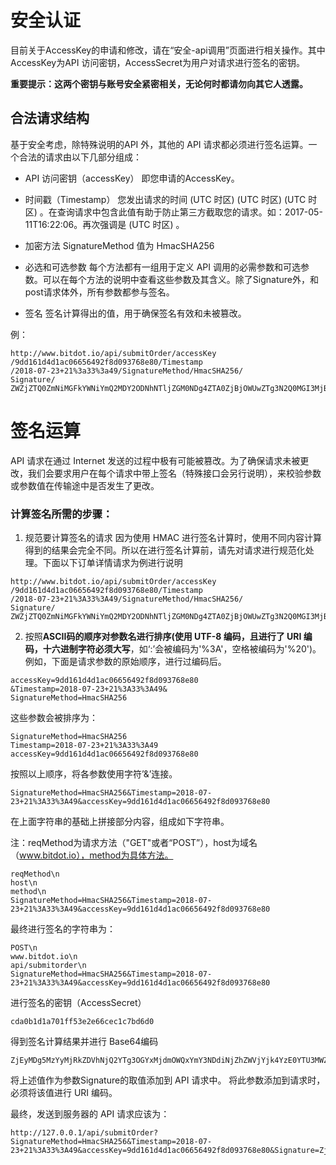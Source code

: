 # 安全认证
目前关于AccessKey的申请和修改，请在“安全-api调用”页面进行相关操作。其中AccessKey为API 访问密钥，AccessSecret为用户对请求进行签名的密钥。

**重要提示：这两个密钥与账号安全紧密相关，无论何时都请勿向其它人透露。**

## 合法请求结构
基于安全考虑，除特殊说明的API 外，其他的 API 请求都必须进行签名运算。一个合法的请求由以下几部分组成：

* API 访问密钥（accessKey） 即您申请的AccessKey。

* 时间戳（Timestamp） 您发出请求的时间 (UTC 时区) (UTC 时区) (UTC 时区) 。在查询请求中包含此值有助于防止第三方截取您的请求。如：2017-05-11T16:22:06。再次强调是 (UTC 时区) 。

* 加密方法 SignatureMethod 值为 HmacSHA256

* 必选和可选参数 每个方法都有一组用于定义 API 调用的必需参数和可选参数。可以在每个方法的说明中查看这些参数及其含义。除了Signature外，和post请求体外，所有参数都参与签名。

* 签名 签名计算得出的值，用于确保签名有效和未被篡改。


例：
```
http://www.bitdot.io/api/submitOrder/accessKey
/9dd161d4d1ac06656492f8d093768e80/Timestamp
/2018-07-23+21%3a33%3a49/SignatureMethod/HmacSHA256/
Signature/
ZWZjZTQ0ZmNiMGFkYWNiYmQ2MDY2ODNhNTljZGM0NDg4ZTA0ZjBjOWUwZTg3N2Q0MGI3MjBmMzEyN2U0ZjQyYg==
```
# 签名运算
API 请求在通过 Internet 发送的过程中极有可能被篡改。为了确保请求未被更改，我们会要求用户在每个请求中带上签名（特殊接口会另行说明），来校验参数或参数值在传输途中是否发生了更改。

### 计算签名所需的步骤：

1. 规范要计算签名的请求
因为使用 HMAC 进行签名计算时，使用不同内容计算得到的结果会完全不同。所以在进行签名计算前，请先对请求进行规范化处理。下面以下订单详情请求为例进行说明

```
http://www.bitdot.io/api/submitOrder/accessKey
/9dd161d4d1ac06656492f8d093768e80/Timestamp
/2018-07-23+21%3A33%3A49/SignatureMethod/HmacSHA256/
Signature/
ZWZjZTQ0ZmNiMGFkYWNiYmQ2MDY2ODNhNTljZGM0NDg4ZTA0ZjBjOWUwZTg3N2Q0MGI3MjBmMzEyN2U0ZjQyYg==
```
2. 按照**ASCII码的顺序对参数名进行排序(使用 UTF-8 编码，且进行了 URI 编码，十六进制字符必须大写**，如‘:’会被编码为'%3A'，空格被编码为'%20')。
例如，下面是请求参数的原始顺序，进行过编码后。
```
accessKey=9dd161d4d1ac06656492f8d093768e80
&Timestamp=2018-07-23+21%3A33%3A49&
SignatureMethod=HmacSHA256
```

这些参数会被排序为：
```
SignatureMethod=HmacSHA256
Timestamp=2018-07-23+21%3A33%3A49
accessKey=9dd161d4d1ac06656492f8d093768e80
```
按照以上顺序，将各参数使用字符’&’连接。
```
SignatureMethod=HmacSHA256&Timestamp=2018-07-23+21%3A33%3A49&accessKey=9dd161d4d1ac06656492f8d093768e80
````
在上面字符串的基础上拼接部分内容，组成如下字符串。

注：reqMethod为请求方法（"GET"或者“POST”），host为域名（www.bitdot.io），method为具体方法。
```
reqMethod\n
host\n
method\n
SignatureMethod=HmacSHA256&Timestamp=2018-07-23+21%3A33%3A49&accessKey=9dd161d4d1ac06656492f8d093768e80
````
最终进行签名的字符串为：
```
POST\n
www.bitdot.io\n
api/submitorder\n
SignatureMethod=HmacSHA256&Timestamp=2018-07-23+21%3A33%3A49&accessKey=9dd161d4d1ac06656492f8d093768e80
````
进行签名的密钥（AccessSecret）
```
cda0b1d1a701ff53e2e66cec1c7bd6d0
```
得到签名计算结果并进行 Base64编码
```
ZjEyMDg5MzYyMjRkZDVhNjQ2YTg3OGYxMjdmOWQxYmY3NDdiNjZhZWVjYjk4YzE0YTU3MWZmZjQ2NmY0NGVhNw==
```
将上述值作为参数Signature的取值添加到 API 请求中。 将此参数添加到请求时，必须将该值进行 URI 编码。

最终，发送到服务器的 API 请求应该为：
```
http://127.0.0.1/api/submitOrder?SignatureMethod=HmacSHA256&Timestamp=2018-07-23+21%3A33%3A49&accessKey=9dd161d4d1ac06656492f8d093768e80&Signature=ZjEyMDg5MzYyMjRkZDVhNjQ2YTg3OGYxMjdmOWQxYmY3NDdiNjZhZWVjYjk4YzE0YTU3MWZmZjQ2NmY0NGVhNw==
```
